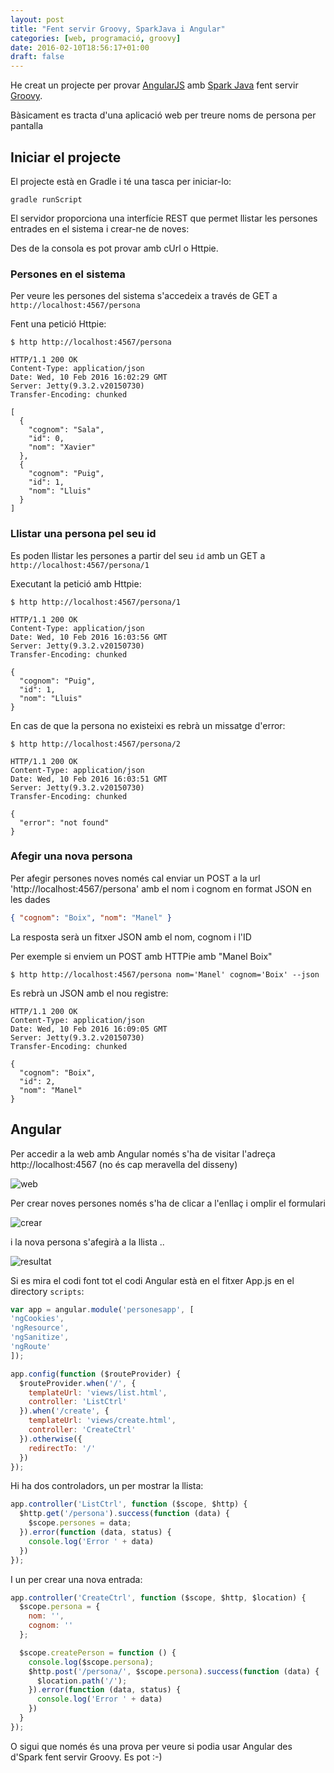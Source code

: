 ```yaml
---
layout: post
title: "Fent servir Groovy, SparkJava i Angular"
categories: [web, programació, groovy]
date: 2016-02-10T18:56:17+01:00
draft: false
---
```

He creat un projecte per provar [AngularJS](https://angularjs.org/) amb [Spark Java](http://sparkjava.com/) fent servir [Groovy](http://www.groovy-lang.org/).

Bàsicament es tracta d'una aplicació web per treure noms de persona per pantalla

Iniciar el projecte
-----------------------
El projecte està en Gradle i té una tasca per iniciar-lo:

    gradle runScript

El servidor proporciona una interfície REST que permet llistar les persones entrades en el sistema i crear-ne de noves:

Des de la consola es pot provar amb cUrl o Httpie.

### Persones en el sistema
Per veure les persones del sistema s'accedeix a través de GET a ```http://localhost:4567/persona```

Fent una petició Httpie:

    $ http http://localhost:4567/persona

```http
HTTP/1.1 200 OK
Content-Type: application/json
Date: Wed, 10 Feb 2016 16:02:29 GMT
Server: Jetty(9.3.2.v20150730)
Transfer-Encoding: chunked

[
  {
    "cognom": "Sala",
    "id": 0,
    "nom": "Xavier"
  },
  {
    "cognom": "Puig",
    "id": 1,
    "nom": "Lluis"
  }
]
```

### Llistar una persona pel seu id
Es poden llistar les persones a partir del seu ``id`` amb un GET a ``http://localhost:4567/persona/1``

Executant la petició amb Httpie:

    $ http http://localhost:4567/persona/1

```http
HTTP/1.1 200 OK
Content-Type: application/json
Date: Wed, 10 Feb 2016 16:03:56 GMT
Server: Jetty(9.3.2.v20150730)
Transfer-Encoding: chunked

{
  "cognom": "Puig",
  "id": 1,
  "nom": "Lluis"
}
```

En cas de que la persona no existeixi es rebrà un missatge d'error:

    $ http http://localhost:4567/persona/2

```http
HTTP/1.1 200 OK
Content-Type: application/json
Date: Wed, 10 Feb 2016 16:03:51 GMT
Server: Jetty(9.3.2.v20150730)
Transfer-Encoding: chunked

{
  "error": "not found"
}
```

### Afegir una nova persona
Per afegir persones noves només cal enviar un POST a la url 'http://localhost:4567/persona' amb el nom i cognom en format JSON en les dades

```json
{ "cognom": "Boix", "nom": "Manel" }
```
La resposta serà un fitxer JSON amb el nom, cognom i l'ID

Per exemple si enviem un POST amb HTTPie amb "Manel Boix"

    $ http http://localhost:4567/persona nom='Manel' cognom='Boix' --json

Es rebrà un JSON amb el nou registre:

```http
HTTP/1.1 200 OK
Content-Type: application/json
Date: Wed, 10 Feb 2016 16:09:05 GMT
Server: Jetty(9.3.2.v20150730)
Transfer-Encoding: chunked

{
  "cognom": "Boix",
  "id": 2,
  "nom": "Manel"
}
```

Angular
-----------------
Per accedir a la web amb Angular només s'ha de visitar l'adreça http://localhost:4567 (no és cap meravella del disseny)

![web](https://github.com/utrescu/Groovy-Spark-Angular/raw/master/images/web.png)

Per crear noves persones només s'ha de clicar a l'enllaç i omplir el formulari

![crear](https://github.com/utrescu/Groovy-Spark-Angular/raw/master/images/crear.png)

i la nova persona s'afegirà a la llista ..

![resultat](https://github.com/utrescu/Groovy-Spark-Angular/raw/master/images/web2.png)

Si es mira el codi font tot el codi Angular està en el fitxer App.js en el directory ```scripts```:

```javascript
var app = angular.module('personesapp', [
'ngCookies',
'ngResource',
'ngSanitize',
'ngRoute'
]);

app.config(function ($routeProvider) {
  $routeProvider.when('/', {
    templateUrl: 'views/list.html',
    controller: 'ListCtrl'
  }).when('/create', {
    templateUrl: 'views/create.html',
    controller: 'CreateCtrl'
  }).otherwise({
    redirectTo: '/'
  })
});
```

Hi ha dos controladors, un per mostrar la llista:

```javascript
app.controller('ListCtrl', function ($scope, $http) {
  $http.get('/persona').success(function (data) {
    $scope.persones = data;
  }).error(function (data, status) {
    console.log('Error ' + data)
  })
});
```

I un per crear una nova entrada:

```javascript
app.controller('CreateCtrl', function ($scope, $http, $location) {
  $scope.persona = {
    nom: '',
    cognom: ''
  };

  $scope.createPerson = function () {
    console.log($scope.persona);
    $http.post('/persona/', $scope.persona).success(function (data) {
      $location.path('/');
    }).error(function (data, status) {
      console.log('Error ' + data)
    })
  }
});
```

O sigui que només és una prova per veure si podia usar Angular des d'Spark fent servir Groovy. Es pot :-)
